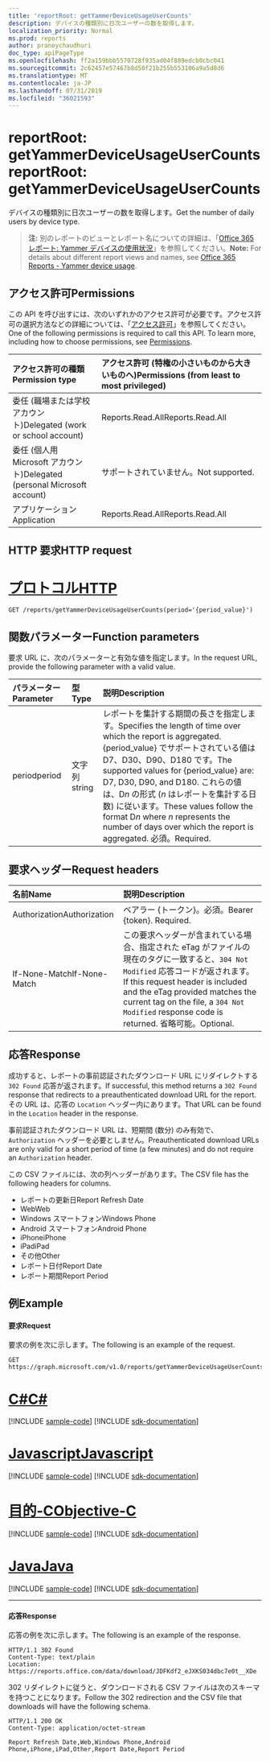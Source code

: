 ```yaml
---
title: 'reportRoot: getYammerDeviceUsageUserCounts'
description: デバイスの種類別に日次ユーザーの数を取得します。
localization_priority: Normal
ms.prod: reports
author: pranoychaudhuri
doc_type: apiPageType
ms.openlocfilehash: ff2a159bbb5570728f935ad04f889edcb0cbc041
ms.sourcegitcommit: 2c62457e57467b8d50f21b255b553106a9a5d8d6
ms.translationtype: MT
ms.contentlocale: ja-JP
ms.lasthandoff: 07/31/2019
ms.locfileid: "36021593"
---
```

# <a name="reportroot-getyammerdeviceusageusercounts"></a><span data-ttu-id="55369-103">reportRoot: getYammerDeviceUsageUserCounts</span><span class="sxs-lookup"><span data-stu-id="55369-103">reportRoot: getYammerDeviceUsageUserCounts</span></span>

<span data-ttu-id="55369-104">デバイスの種類別に日次ユーザーの数を取得します。</span><span class="sxs-lookup"><span data-stu-id="55369-104">Get the number of daily users by device type.</span></span>

> <span data-ttu-id="55369-105">**注:** 別のレポートのビューとレポート名についての詳細は、「[Office 365 レポート: Yammer デバイスの使用状況](https://support.office.com/client/Yammer-device-usage-b793ffdd-effa-43d0-849a-b1ca2e899f38)」を参照してください。</span><span class="sxs-lookup"><span data-stu-id="55369-105">**Note:** For details about different report views and names, see [Office 365 Reports - Yammer device usage](https://support.office.com/client/Yammer-device-usage-b793ffdd-effa-43d0-849a-b1ca2e899f38).</span></span>

## <a name="permissions"></a><span data-ttu-id="55369-106">アクセス許可</span><span class="sxs-lookup"><span data-stu-id="55369-106">Permissions</span></span>

<span data-ttu-id="55369-p101">この API を呼び出すには、次のいずれかのアクセス許可が必要です。アクセス許可の選択方法などの詳細については、「[アクセス許可](/graph/permissions-reference)」を参照してください。</span><span class="sxs-lookup"><span data-stu-id="55369-p101">One of the following permissions is required to call this API. To learn more, including how to choose permissions, see [Permissions](/graph/permissions-reference).</span></span>

| <span data-ttu-id="55369-109">アクセス許可の種類</span><span class="sxs-lookup"><span data-stu-id="55369-109">Permission type</span></span>                        | <span data-ttu-id="55369-110">アクセス許可 (特権の小さいものから大きいものへ)</span><span class="sxs-lookup"><span data-stu-id="55369-110">Permissions (from least to most privileged)</span></span> |
| :------------------------------------- | :--------------------------------------- |
| <span data-ttu-id="55369-111">委任 (職場または学校アカウント)</span><span class="sxs-lookup"><span data-stu-id="55369-111">Delegated (work or school account)</span></span>     | <span data-ttu-id="55369-112">Reports.Read.All</span><span class="sxs-lookup"><span data-stu-id="55369-112">Reports.Read.All</span></span>                         |
| <span data-ttu-id="55369-113">委任 (個人用 Microsoft アカウント)</span><span class="sxs-lookup"><span data-stu-id="55369-113">Delegated (personal Microsoft account)</span></span> | <span data-ttu-id="55369-114">サポートされていません。</span><span class="sxs-lookup"><span data-stu-id="55369-114">Not supported.</span></span>                           |
| <span data-ttu-id="55369-115">アプリケーション</span><span class="sxs-lookup"><span data-stu-id="55369-115">Application</span></span>                            | <span data-ttu-id="55369-116">Reports.Read.All</span><span class="sxs-lookup"><span data-stu-id="55369-116">Reports.Read.All</span></span>                         |

## <a name="http-request"></a><span data-ttu-id="55369-117">HTTP 要求</span><span class="sxs-lookup"><span data-stu-id="55369-117">HTTP request</span></span>


# <a name="httptabhttp"></a>[<span data-ttu-id="55369-118">プロトコル</span><span class="sxs-lookup"><span data-stu-id="55369-118">HTTP</span></span>](#tab/http)
<!-- { "blockType": "ignored" } --> 

```http
GET /reports/getYammerDeviceUsageUserCounts(period='{period_value}')
```

## <a name="function-parameters"></a><span data-ttu-id="55369-119">関数パラメーター</span><span class="sxs-lookup"><span data-stu-id="55369-119">Function parameters</span></span>

<span data-ttu-id="55369-120">要求 URL に、次のパラメーターと有効な値を指定します。</span><span class="sxs-lookup"><span data-stu-id="55369-120">In the request URL, provide the following parameter with a valid value.</span></span>

| <span data-ttu-id="55369-121">パラメーター</span><span class="sxs-lookup"><span data-stu-id="55369-121">Parameter</span></span> | <span data-ttu-id="55369-122">型</span><span class="sxs-lookup"><span data-stu-id="55369-122">Type</span></span>   | <span data-ttu-id="55369-123">説明</span><span class="sxs-lookup"><span data-stu-id="55369-123">Description</span></span>                              |
| :-------- | :----- | :--------------------------------------- |
| <span data-ttu-id="55369-124">period</span><span class="sxs-lookup"><span data-stu-id="55369-124">period</span></span>    | <span data-ttu-id="55369-125">文字列</span><span class="sxs-lookup"><span data-stu-id="55369-125">string</span></span> | <span data-ttu-id="55369-126">レポートを集計する期間の長さを指定します。</span><span class="sxs-lookup"><span data-stu-id="55369-126">Specifies the length of time over which the report is aggregated.</span></span> <span data-ttu-id="55369-127">{period_value} でサポートされている値は D7、D30、D90、D180 です。</span><span class="sxs-lookup"><span data-stu-id="55369-127">The supported values for {period_value} are: D7, D30, D90, and D180.</span></span> <span data-ttu-id="55369-128">これらの値は、D*n* の形式 (*n* はレポートを集計する日数) に従います。</span><span class="sxs-lookup"><span data-stu-id="55369-128">These values follow the format D*n* where *n* represents the number of days over which the report is aggregated.</span></span> <span data-ttu-id="55369-129">必須。</span><span class="sxs-lookup"><span data-stu-id="55369-129">Required.</span></span> |

## <a name="request-headers"></a><span data-ttu-id="55369-130">要求ヘッダー</span><span class="sxs-lookup"><span data-stu-id="55369-130">Request headers</span></span>

| <span data-ttu-id="55369-131">名前</span><span class="sxs-lookup"><span data-stu-id="55369-131">Name</span></span>          | <span data-ttu-id="55369-132">説明</span><span class="sxs-lookup"><span data-stu-id="55369-132">Description</span></span>                              |
| :------------ | :--------------------------------------- |
| <span data-ttu-id="55369-133">Authorization</span><span class="sxs-lookup"><span data-stu-id="55369-133">Authorization</span></span> | <span data-ttu-id="55369-p103">ベアラー {トークン}。必須。</span><span class="sxs-lookup"><span data-stu-id="55369-p103">Bearer {token}. Required.</span></span>                |
| <span data-ttu-id="55369-136">If-None-Match</span><span class="sxs-lookup"><span data-stu-id="55369-136">If-None-Match</span></span> | <span data-ttu-id="55369-137">この要求ヘッダーが含まれている場合、指定された eTag がファイルの現在のタグに一致すると、`304 Not Modified` 応答コードが返されます。</span><span class="sxs-lookup"><span data-stu-id="55369-137">If this request header is included and the eTag provided matches the current tag on the file, a `304 Not Modified` response code is returned.</span></span> <span data-ttu-id="55369-138">省略可能。</span><span class="sxs-lookup"><span data-stu-id="55369-138">Optional.</span></span> |

## <a name="response"></a><span data-ttu-id="55369-139">応答</span><span class="sxs-lookup"><span data-stu-id="55369-139">Response</span></span>

<span data-ttu-id="55369-140">成功すると、レポートの事前認証されたダウンロード URL にリダイレクトする `302 Found` 応答が返されます。</span><span class="sxs-lookup"><span data-stu-id="55369-140">If successful, this method returns a `302 Found` response that redirects to a preauthenticated download URL for the report.</span></span> <span data-ttu-id="55369-141">その URL は、応答の `Location` ヘッダー内にあります。</span><span class="sxs-lookup"><span data-stu-id="55369-141">That URL can be found in the `Location` header in the response.</span></span>

<span data-ttu-id="55369-142">事前認証されたダウンロード URL は、短期間 (数分) のみ有効で、`Authorization` ヘッダーを必要としません。</span><span class="sxs-lookup"><span data-stu-id="55369-142">Preauthenticated download URLs are only valid for a short period of time (a few minutes) and do not require an `Authorization` header.</span></span>

<span data-ttu-id="55369-143">この CSV ファイルには、次の列ヘッダーがあります。</span><span class="sxs-lookup"><span data-stu-id="55369-143">The CSV file has the following headers for columns.</span></span>

- <span data-ttu-id="55369-144">レポートの更新日</span><span class="sxs-lookup"><span data-stu-id="55369-144">Report Refresh Date</span></span>
- <span data-ttu-id="55369-145">Web</span><span class="sxs-lookup"><span data-stu-id="55369-145">Web</span></span>
- <span data-ttu-id="55369-146">Windows スマートフォン</span><span class="sxs-lookup"><span data-stu-id="55369-146">Windows Phone</span></span>
- <span data-ttu-id="55369-147">Android スマートフォン</span><span class="sxs-lookup"><span data-stu-id="55369-147">Android Phone</span></span>
- <span data-ttu-id="55369-148">iPhone</span><span class="sxs-lookup"><span data-stu-id="55369-148">iPhone</span></span>
- <span data-ttu-id="55369-149">iPad</span><span class="sxs-lookup"><span data-stu-id="55369-149">iPad</span></span>
- <span data-ttu-id="55369-150">その他</span><span class="sxs-lookup"><span data-stu-id="55369-150">Other</span></span>
- <span data-ttu-id="55369-151">レポート日付</span><span class="sxs-lookup"><span data-stu-id="55369-151">Report Date</span></span>
- <span data-ttu-id="55369-152">レポート期間</span><span class="sxs-lookup"><span data-stu-id="55369-152">Report Period</span></span>

## <a name="example"></a><span data-ttu-id="55369-153">例</span><span class="sxs-lookup"><span data-stu-id="55369-153">Example</span></span>

#### <a name="request"></a><span data-ttu-id="55369-154">要求</span><span class="sxs-lookup"><span data-stu-id="55369-154">Request</span></span>

<span data-ttu-id="55369-155">要求の例を次に示します。</span><span class="sxs-lookup"><span data-stu-id="55369-155">The following is an example of the request.</span></span>

<!--{
  "blockType": "request",
  "isComposable": true,
  "name": "reportroot_getyammerdeviceusageusercounts"
}-->

```http
GET https://graph.microsoft.com/v1.0/reports/getYammerDeviceUsageUserCounts(period='D7')
```
# <a name="ctabcsharp"></a>[<span data-ttu-id="55369-156">C#</span><span class="sxs-lookup"><span data-stu-id="55369-156">C#</span></span>](#tab/csharp)
[!INCLUDE [sample-code](../includes/snippets/csharp/reportroot-getyammerdeviceusageusercounts-csharp-snippets.md)]
[!INCLUDE [sdk-documentation](../includes/snippets/snippets-sdk-documentation-link.md)]

# <a name="javascripttabjavascript"></a>[<span data-ttu-id="55369-157">Javascript</span><span class="sxs-lookup"><span data-stu-id="55369-157">Javascript</span></span>](#tab/javascript)
[!INCLUDE [sample-code](../includes/snippets/javascript/reportroot-getyammerdeviceusageusercounts-javascript-snippets.md)]
[!INCLUDE [sdk-documentation](../includes/snippets/snippets-sdk-documentation-link.md)]

# <a name="objective-ctabobjc"></a>[<span data-ttu-id="55369-158">目的-C</span><span class="sxs-lookup"><span data-stu-id="55369-158">Objective-C</span></span>](#tab/objc)
[!INCLUDE [sample-code](../includes/snippets/objc/reportroot-getyammerdeviceusageusercounts-objc-snippets.md)]
[!INCLUDE [sdk-documentation](../includes/snippets/snippets-sdk-documentation-link.md)]

# <a name="javatabjava"></a>[<span data-ttu-id="55369-159">Java</span><span class="sxs-lookup"><span data-stu-id="55369-159">Java</span></span>](#tab/java)
[!INCLUDE [sample-code](../includes/snippets/java/reportroot-getyammerdeviceusageusercounts-java-snippets.md)]
[!INCLUDE [sdk-documentation](../includes/snippets/snippets-sdk-documentation-link.md)]

---


#### <a name="response"></a><span data-ttu-id="55369-160">応答</span><span class="sxs-lookup"><span data-stu-id="55369-160">Response</span></span>

<span data-ttu-id="55369-161">応答の例を次に示します。</span><span class="sxs-lookup"><span data-stu-id="55369-161">The following is an example of the response.</span></span>

<!-- {
  "blockType": "response",
  "truncated": true,
  "@odata.type": "microsoft.graph.report"
} -->

```http
HTTP/1.1 302 Found
Content-Type: text/plain
Location: https://reports.office.com/data/download/JDFKdf2_eJXKS034dbc7e0t__XDe
```

<span data-ttu-id="55369-162">302 リダイレクトに従うと、ダウンロードされる CSV ファイルは次のスキーマを持つことになります。</span><span class="sxs-lookup"><span data-stu-id="55369-162">Follow the 302 redirection and the CSV file that downloads will have the following schema.</span></span>

<!-- { "blockType": "ignored" } --> 

```http
HTTP/1.1 200 OK
Content-Type: application/octet-stream

Report Refresh Date,Web,Windows Phone,Android Phone,iPhone,iPad,Other,Report Date,Report Period
```
<!-- uuid: 8fcb5dbc-d5aa-4681-8e31-b001d5168d79 
2015-10-25 14:57:30 UTC -->
<!-- {
  "type": "#page.annotation",
  "description": "Example",
  "keywords": "",
  "section": "documentation",
  "tocPath": "",
  "suppressions": [
  ]
}-->
